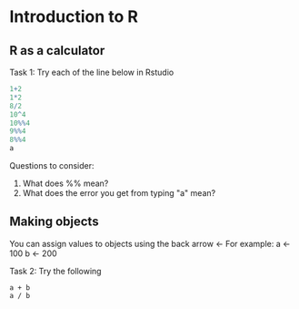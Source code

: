 # Introduction to R
## R as a calculator
Task 1: Try each of the line below in Rstudio
```r
1+2
1*2
8/2
10^4
10%%4
9%%4
8%%4
a
```
Questions to consider:
1. What does %% mean?
2. What does the error you get from typing "a" mean?


## Making objects
You can assign values to objects using the back arrow <-
For example:
a <- 100
b <- 200

Task 2: Try the following
```
a + b
a / b
````

